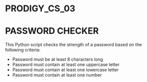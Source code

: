 # PRODIGY_CS_03
# PASSWORD CHECKER
This Python script checks the strength of a password based on the following criteria:
- Password must be at least 8 characters long
- Password must contain at least one uppercase letter
- Password must contain at least one lowercase letter
- Password must contain at least one number
